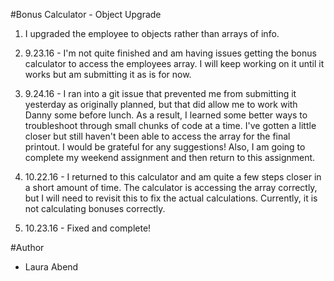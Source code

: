#Bonus Calculator - Object Upgrade

1. I upgraded the employee to objects rather than arrays of info.

2. 9.23.16 - I'm not quite finished and am having issues getting the bonus calculator to
access the employees array. I will keep working on it until it works but am
submitting it as is for now.

3. 9.24.16 - I ran into a git issue that prevented me from submitting it yesterday as originally planned, but that did allow me to work with Danny some before lunch. As a result, I learned some better ways to troubleshoot through small chunks of code at a time. I've gotten a little closer but still haven't been able to access the array for the final printout. I would be grateful for any suggestions! Also, I am going to complete my weekend assignment and then return to this assignment.

4. 10.22.16 - I returned to this calculator and am quite a few steps closer in a short amount of time. The calculator is accessing the array correctly, but I will need to revisit this to fix the actual calculations. Currently, it is not calculating bonuses correctly.

5. 10.23.16 - Fixed and complete!

#Author
- Laura Abend
